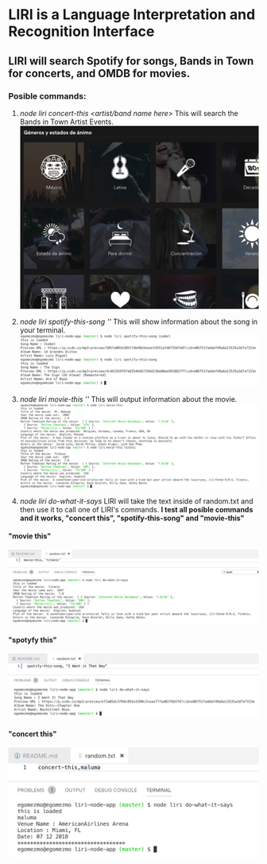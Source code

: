 # LIRI is a Language Interpretation and Recognition Interface
## LIRI will search Spotify for songs, Bands in Town for concerts, and OMDB for movies.

### Posible commands:
1. *node liri concert-this <artist/band name here>* This will search the Bands in Town Artist Events.
![imagen1](/images/img1.png)

1. *node liri spotify-this-song '<song name here>'* This will show information about the song in your terminal.
![imagen2](/images/img2.png)

1. *node liri movie-this '<movie name here>'* This will output information about the movie.
![imagen3](/images/img3.png)

1. *node liri do-what-it-says* LIRI will take the text inside of random.txt and then use it to call one of LIRI's commands.
**I test all posible commands and it works, "concert this", "spotify-this-song" and "movie-this"**
#### "movie this" 
![imagen4a](/images/img4a.png)
#### "spotyfy this"
![imagen4b](/images/img4b.png)
#### "concert this"
![imagen4c](/images/img4c.png)